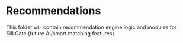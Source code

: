 # Recommendations

This folder will contain recommendation engine logic and modules for SilkGate (future AI/smart matching features). 